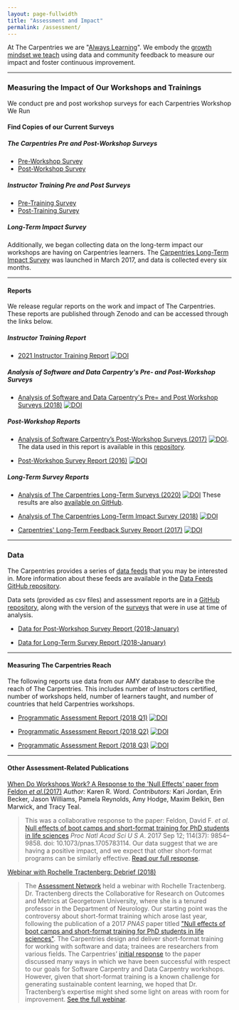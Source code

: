 ```yaml
---
layout: page-fullwidth
title: "Assessment and Impact"
permalink: /assessment/
---
```



At The Carpentries we are "[Always Learning](https://carpentries.org/values/)". We embody the [growth mindset we teach](https://carpentries.github.io/instructor-training/08-motivation.html#encourage-a-growth-mindset) using data and community feedback to measure our impact and foster continuous improvement.   

<hr>

### <i class="fas fa-file-alt"></i>  Measuring the Impact of Our Workshops and Trainings 

We conduct pre and post workshop surveys for each Carpentries Workshop We Run

#### Find Copies of our Current Surveys 
##### The Carpentries Pre and Post-Workshop Surveys

- [Pre-Workshop Survey](https://carpentries.github.io/assessment-archives/pre-workshop/pre-workshop.html)
- [Post-Workshop Survey](https://carpentries.github.io/assessment-archives/post-workshop/post-workshop.html)

##### Instructor Training Pre and Post Surveys

- [Pre-Training Survey](https://carpentries.github.io/assessment-archives/instructor-training-pre/instructor-training-pre.html)
- [Post-Training Survey](https://carpentries.github.io/assessment-archives/instructor-training-post/instructor-training-post.html)

##### Long-Term Impact Survey

Additionally, we began collecting data on the long-term impact our workshops are having on Carpentries learners. The [Carpentries Long-Term Impact Survey](https://carpentries.github.io/assessment-archives/long-term/long-term.html) was launched in March 2017, and data is collected every six months.

<hr>

#### <i class="fas fa-book"></i> Reports
 
We release regular reports on the work and impact of The Carpentries. These reports are published through Zenodo and can
be accessed through the links below.

##### Instructor Training Report 
- [2021 Instructor Training Report](https://carpentries.github.io/2021_IT_report/index.html) [![DOI](https://zenodo.org/badge/400281931.svg)](https://zenodo.org/badge/latestdoi/400281931)

##### Analysis of Software and Data Carpentry's Pre- and Post-Workshop Surveys
- [Analysis of Software and Data Carpentry's Pre= and Post Workshop Surveys (2018)](https://zenodo.org/record/1325464#.W2KGvNIzY2x) [![DOI](https://zenodo.org/badge/DOI/10.5281/zenodo.165858.svg)](https://doi.org/10.5281/zenodo.1325464)

##### Post-Workshop Reports

- [Analysis of Software Carpentry’s Post-Workshop Surveys (2017)](https://doi.org/10.5281/zenodo.1043533) [![DOI](https://zenodo.org/badge/DOI/10.5281/zenodo.1043533.svg)](https://doi.org/10.5281/zenodo.1043533). The data used in this report is available in this [repository](https://github.com/carpentries/assessment/tree/master/learner-assessment/archives/2017/code).

- [Post-Workshop Survey Report (2016)](https://doi.org/10.5281/zenodo.165858) [![DOI](https://zenodo.org/badge/DOI/10.5281/zenodo.165858.svg)](https://doi.org/10.5281/zenodo.165858)




##### Long-Term Survey Reports

- [Analysis of The Carpentries Long-Term Surveys (2020)](https://zenodo.org/record/3728205#.XoOlTnVKjRZ) [![DOI](https://zenodo.org/badge/DOI/10.5281/zenodo.3728205.svg)](https://doi.org/10.5281/zenodo.3728205)  These results are also [available on GitHub](https://carpentries.github.io/assessment/learner-assessment/reports/2020-01-long-term-report.html).

- [Analysis of The Carpentries Long-Term Impact Survey (2018)](https://doi.org/10.5281/zenodo.1402200) [![DOI](https://zenodo.org/badge/DOI/10.5281/zenodo.1402200.svg)](https://doi.org/10.5281/zenodo.1402200)  


- [Carpentries' Long-Term Feedback Survey Report (2017)](https://doi.org/10.5281/zenodo.1039944) [![DOI](https://zenodo.org/badge/DOI/10.5281/zenodo.1039944.svg)](https://doi.org/10.5281/zenodo.1039944)

<hr>

### <i class="fas fa-database"></i> Data

The Carpentries provides a series of [data feeds](https://feeds.carpentries.org/) that you may be interested in. More information about these feeds are available in the [Data Feeds GitHub repository](https://github.com/carpentries/feeds.carpentries.org).

Data sets (provided as csv files) and assessment reports are  in a 
[GitHub repository](https://github.com/carpentries/assessment), along with the version of the [surveys](https://github.com/carpentries/assessment/tree/master/learner-assessment/surveys) that were in use at time of analysis.  
- [Data for Post-Workshop Survey Report (2018-January)](https://github.com/carpentries/assessment/blob/master/learner-assessment/archives/2018/data/data_20170701.csv)

- [Data for Long-Term Survey Report (2018-January)](https://raw.githubusercontent.com/carpentries/assessment/master/learner-assessment/archives/2017/data/longterm_October2017.csv)

<hr>


#### Measuring The Carpentries Reach

The following reports use data from our AMY database to describe the reach of The Carpentries. This includes number of Instructors certified, number of workshops held, number of learners taught, and number of countries that held Carpentries workshops. 

- [Programmatic Assessment Report (2018 Q1)](https://doi.org/10.5281/zenodo.1404426) [![DOI](https://zenodo.org/badge/DOI/10.5281/zenodo.1404426.svg)](https://doi.org/10.5281/zenodo.1404426) 

- [Programmatic Assessment Report (2018 Q2)](https://doi.org/10.5281/zenodo.1404428) [![DOI](https://zenodo.org/badge/DOI/10.5281/zenodo.1404428.svg)](https://doi.org/10.5281/zenodo.1404428)

- [Programmatic Assessment Report (2018 Q3)](https://doi.org/10.5281/zenodo.2325620) [![DOI](https://zenodo.org/badge/DOI/10.5281/zenodo.2325620.svg)](https://doi.org/10.5281/zenodo.2325620)

<hr>

#### Other Assessment-Related Publications

[When Do Workshops Work? A Response to the 'Null Effects' paper from Feldon _et al_.(2017)](https://software-carpentry.org/blog/2017/12/response-null-effects.html)
_Author:_ Karen R. Word. _Contributors:_ Kari Jordan, Erin Becker, Jason Williams, Pamela Reynolds, Amy Hodge, Maxim Belkin, Ben Marwick, and Tracy Teal.

> This was a collaborative response to the paper: Feldon, David F. _et al._ [Null effects of boot camps and short-format training for PhD students in life sciences](https://www.ncbi.nlm.nih.gov/pmc/articles/PMC5604013/) _Proc Natl Acad Sci U S A_. 2017 Sep 12; 114(37): 9854–9858. doi:  10.1073/pnas.1705783114. Our data suggest that we are having a positive impact, and we expect that other short-format programs can be similarly effective. [Read our full response](https://software-carpentry.org/blog/2017/12/response-null-effects.html).

[Webinar with Rochelle Tractenberg: Debrief (2018)](https://software-carpentry.org/blog/2018/03/tractenberg-summary.html)

> The [Assessment Network]({{site.url}}/assessment-network/) held a webinar with Rochelle Tractenberg. Dr. Tractenberg directs the Collaborative for Research on Outcomes and Metrics at Georgetown University, where she is a tenured professor in the Department of Neurology. Our starting point was the controversy about short-format training which arose last year, following the publication of a 2017 _PNAS_ paper titled ["Null effects of boot camps and short-format training for PhD students in life sciences"](https://www.ncbi.nlm.nih.gov/pmc/articles/PMC5604013/). The Carpentries design and deliver short-format training for working with software and data; trainees are researchers from various fields. The Carpentries’ [initial response](https://software-carpentry.org/blog/2017/12/response-null-effects.html) to the paper discussed many ways in which we have been successful with respect to our goals for Software Carpentry and Data Carpentry workshops. However, given that short-format training is a known challenge for generating sustainable content learning, we hoped that Dr. Tractenberg’s expertise might shed some light on areas with room for improvement. [See the full webinar](https://software-carpentry.org/blog/2018/03/tractenberg-summary.html).
